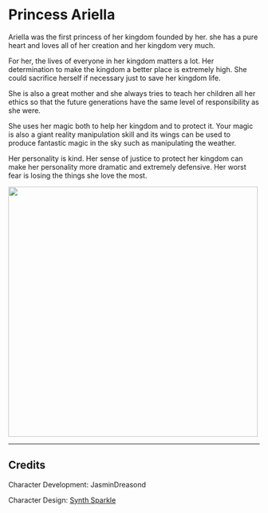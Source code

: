 # Princess Ariella

Ariella was the first princess of her kingdom founded by her. she has a pure heart and loves all of her creation and her kingdom very much.

For her, the lives of everyone in her kingdom matters a lot. Her determination to make the kingdom a better place is extremely high. She could sacrifice herself if necessary just to save her kingdom life.

She is also a great mother and she always tries to teach her children all her ethics so that the future generations have the same level of responsibility as she were.

She uses her magic both to help her kingdom and to protect it. Your magic is also a giant reality manipulation skill and its wings can be used to produce fantastic magic in the sky such as manipulating the weather.

Her personality is kind. Her sense of justice to protect her kingdom can make her personality more dramatic and extremely defensive. Her worst fear is losing the things she love the most.

<img src="https://github.com/JasminDreasond/Pony-Driland/blob/main/website/img/characters/princess-ariella/ref.png?raw=true" height="500">

<hr/>

## Credits

Character Development: JasminDreasond

Character Design: <a href="https://derpibooru.org/tags/artist-colon-synthsparkle" target="_blank">Synth Sparkle</a>